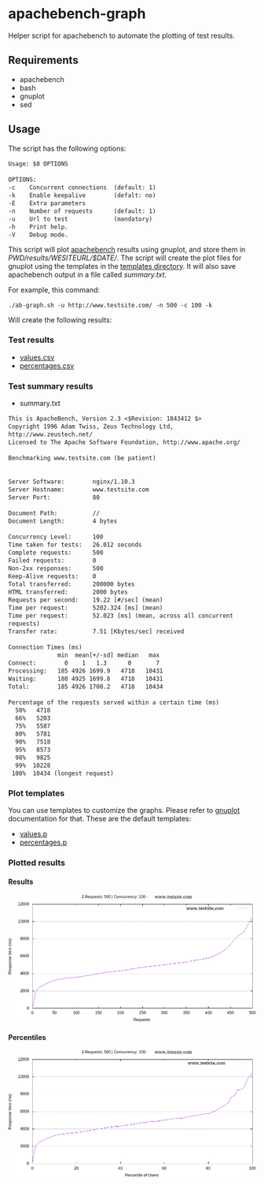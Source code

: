 # apachebench-graph

Helper script for apachebench to automate the plotting of test results.

## Requirements

* apachebench
* bash
* gnuplot
* sed

## Usage

The script has the following options:

```
Usage: $0 OPTIONS

OPTIONS:
-c    Concurrent connections  (default: 1)
-k    Enable keepalive        (defalt: no)
-E    Extra parameters
-n    Number of requests      (default: 1)
-u    Url to test             (mandatory)
-h    Print help.
-V    Debug mode.
```

This script will plot [apachebench](https://httpd.apache.org/docs/2.4/programs/ab.html) results using gnuplot, and store them
in _$PWD/results/$WESITEURL/$DATE/_. The script will create the plot files for gnuplot
using the templates in the [templates directory](templates/). It will also save apachebench
output in a file called _summary.txt_.


For example, this command:
```
./ab-graph.sh -u http://www.testsite.com/ -n 500 -c 100 -k
```
Will create the following results:

### Test results

* [values.csv](exmple_results/values.csv)
* [percentages.csv](exmple_results/values.csv)

### Test summary results
* summary.txt

```
This is ApacheBench, Version 2.3 <$Revision: 1843412 $>
Copyright 1996 Adam Twiss, Zeus Technology Ltd, http://www.zeustech.net/
Licensed to The Apache Software Foundation, http://www.apache.org/

Benchmarking www.testsite.com (be patient)


Server Software:        nginx/1.10.3
Server Hostname:        www.testsite.com
Server Port:            80

Document Path:          //
Document Length:        4 bytes

Concurrency Level:      100
Time taken for tests:   26.012 seconds
Complete requests:      500
Failed requests:        0
Non-2xx responses:      500
Keep-Alive requests:    0
Total transferred:      200000 bytes
HTML transferred:       2000 bytes
Requests per second:    19.22 [#/sec] (mean)
Time per request:       5202.324 [ms] (mean)
Time per request:       52.023 [ms] (mean, across all concurrent requests)
Transfer rate:          7.51 [Kbytes/sec] received

Connection Times (ms)
              min  mean[+/-sd] median   max
Connect:        0    1   1.3      0       7
Processing:   185 4926 1699.9   4718   10431
Waiting:      180 4925 1699.8   4718   10431
Total:        185 4926 1700.2   4718   10434

Percentage of the requests served within a certain time (ms)
  50%   4718
  66%   5203
  75%   5587
  80%   5781
  90%   7518
  95%   8573
  98%   9825
  99%  10228
 100%  10434 (longest request)
```

### Plot templates

You can use templates to customize the graphs. Please refer to [gnuplot](http://www.gnuplot.info/documentation.html) documentation for that. These are the default templates:

* [values.p](example_results/values.p)
* [percentages.p](example_results/percentages.p)

### Plotted results

#### Results
![Results graph](/example_results/values.tsv.png)

#### Percentiles
![Percentages graph](/example_results/percentages.csv.png)
